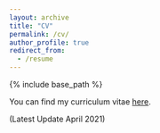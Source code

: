 ```yaml
---
layout: archive
title: "CV"
permalink: /cv/
author_profile: true
redirect_from:
  - /resume
---
```


{% include base_path %}

You can find my curriculum vitae [here](https://kl4805.github.io/files/Curriculum_Vitae.pdf). 

(Latest Update April 2021)
